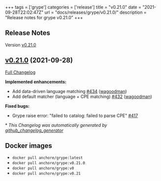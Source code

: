 +++
tags = ['grype']
categories = ['release']
title = "v0.21.0"
date = "2021-09-28T22:02:47Z"
url = "docs/releases/grype/v0.21.0/"
description = "Release notes for grype v0.21.0"
+++

## Release Notes

Version [v0.21.0](https://github.com/anchore/grype/releases/tag/v0.21.0)

## [v0.21.0](https://github.com/anchore/grype/tree/v0.21.0) (2021-09-28)

[Full Changelog](https://github.com/anchore/grype/compare/v0.20.0...v0.21.0)

**Implemented enhancements:**

- Add data-driven language matching [\#434](https://github.com/anchore/grype/pull/434) ([wagoodman](https://github.com/wagoodman))
- Add default matcher \(language + CPE matching\) [\#432](https://github.com/anchore/grype/pull/432) ([wagoodman](https://github.com/wagoodman))

**Fixed bugs:**

- Grype raise error: "failed to catalog: failed to parse CPE" [\#417](https://github.com/anchore/grype/issues/417)


\* *This Changelog was automatically generated by [github_changelog_generator](https://github.com/github-changelog-generator/github-changelog-generator)*


## Docker images

- `docker pull anchore/grype:latest`
- `docker pull anchore/grype:v0.21.0`
- `docker pull anchore/grype:v0`
- `docker pull anchore/grype:v0.21`
